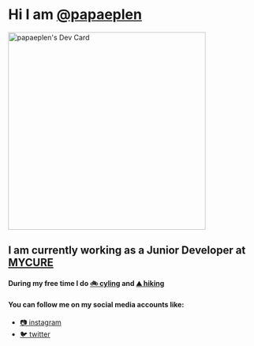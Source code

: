 # Hi I am [@papaeplen](https://www.facebook.com/papaeplen)
<a href="https://app.daily.dev/DailyDevTips"><img src="https://github.com/papaeplen/papaeplen/blob/main/devcard.svg" width="400" alt="papaeplen's Dev Card"/></a>

## I am currently working as a Junior Developer at [MYCURE](https://www.mycure.md)

#### During my free time I do [:bike: cyling](https://www.strava.com/athletes/47579461) and [⛰️ hiking](https://www.strava.com/athletes/47579461)
#### You can follow me on my social media accounts like:
- [:camera: instagram](https://www.instagram.com/papaeplen)
- [:bird: twitter](https://www.twitter.com/papaeplen)

<!---
papaeplen/papaeplen is a ✨ special ✨ repository because its `README.md` (this file) appears on your GitHub profile.
You can click the Preview link to take a look at your changes.
--->
